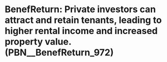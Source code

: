 # BenefReturn: __Private investors can attract and retain tenants, leading to higher rental income and increased property value.__ (PBN__BenefReturn_972)

